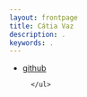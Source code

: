```yaml
---
layout: frontpage
title: Cátia Vaz
description: .
keywords: .
---
```


<div class="navbar">
  <div class="navbar-inner">
      <ul class="nav"> 
          <li><a href="https://github.com/cvaz">github</a></li>
          
      </ul>
  </div>
</div>

 
